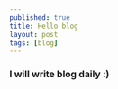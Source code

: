 ```yaml
---
published: true
title: Hello blog
layout: post
tags: [blog]
---
```

### I will write blog daily :)
